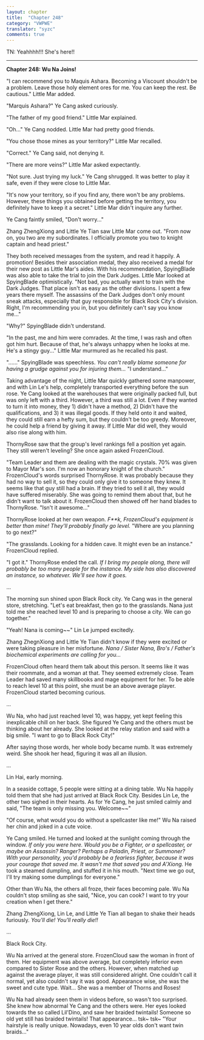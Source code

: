 ```yaml
---
layout: chapter
title:  "Chapter 248"
category: "VWPWE"
translator: "syzc"
comments: true
---
```


TN: Yeahhhh!!! She's here!!

---

**Chapter 248: Wu Na Joins!**

"I can recommend you to Maquis Ashara. Becoming a Viscount shouldn't be a problem. Leave those holy element ores for me. You can keep the rest. Be cautious." Little Mar added.

"Marquis Ashara?" Ye Cang asked curiously.

"The father of my good friend." Little Mar explained.

"Oh..." Ye Cang nodded. Little Mar had pretty good friends.

"You chose those mines as your territory?" Little Mar recalled.

"Correct." Ye Cang said, not denying it.

"There are more veins?" Little Mar asked expectantly.

"Not sure. Just trying my luck." Ye Cang shrugged. It was better to play it safe, even if they were close to Little Mar.

"It's now your territory, so if you find any, there won't be any problems. However, these things you obtained before getting the territory, you definitely have to keep it a secret." Little Mar didn't inquire any further.

Ye Cang faintly smiled, "Don't worry..."

Zhang ZhengXiong and Little Ye Tian saw Little Mar come out. "From now on, you two are my subordinates. I officially promote you two to knight captain and head priest."

They both received messages from the system, and read it happily. A promotion! Besides their association medal, they also received a medal for their new post as Little Mar's aides. With his recommendation, SpyingBlade was also able to take the trial to join the Dark Judges. Little Mar looked at SpyingBlade optimistically. "Not bad, you actually want to train with the Dark Judges. That place isn't as easy as the other divisions. I spent a few years there myself. The assassins of the Dark Judges don't only mount sneak attacks, especially that guy responsible for Black Rock City's division. Right, I'm recommending you in, but you definitely can't say you know me..."

"Why?" SpyingBlade didn't understand.

"In the past, me and him were comrades. At the time, I was rash and often got him hurt. Because of that, he's always unhappy when he looks at me. He's a stingy guy..." Little Mar murmured as he recalled his past.

"......" SpyingBlade was speechless. *You can't really blame someone for having a grudge against you for injuring them...* "I understand..."

Taking advantage of the night, Little Mar quickly gathered some manpower, and with Lin Le's help, completely transported everything before the sun rose. Ye Cang looked at the warehouses that were originally packed full, but was only left with a third. However, a third was still a lot. Even if they wanted to turn it into money, they 1) didn't have a method, 2) Didn't have the qualifications, and 3) it was illegal goods. If they held onto it and waited, they could still earn a hefty sum, but they couldn't be too greedy. Moreover, he could help a friend by giving it away. If Little Mar did well, they would also rise along with him.

ThornyRose saw that the group's level rankings fell a position yet again. They still weren't leveling? She once again asked FrozenCloud.

"Team Leader and them are dealing with the magic crystals. 70% was given to Mayor Mar's son. I'm now an honorary knight of the church." FrozenCloud's words surprised ThornyRose. It was probably because they had no way to sell it, so they could only give it to someone they knew. It seems like that guy still had a brain. If they tried to sell it all, they would have suffered miserably. She was going to remind them about that, but he didn't want to talk about it. FrozenCloud then showed off her hand blades to ThornyRose. "Isn't it awesome..."

ThornyRose looked at her own weapon. *F\*\*k, FrozenCloud's equipment is better than mine! They'll probably finally go level.* "Where are you planning to go next?"

"The grasslands. Looking for a hidden cave. It might even be an instance." FrozenCloud replied.

"I got it." ThornyRose ended the call. *If I bring my people along, there will probably be too many people for the instance. My side has also discovered an instance, so whatever. We'll see how it goes.*

...

The morning sun shined upon Black Rock city. Ye Cang was in the general store, stretching. "Let's eat breakfast, then go to the grasslands. Nana just told me she reached level 10 and is preparing to choose a city. We can go together."

"Yeah! Nana is coming~~" Lin Le jumped excitedly.

Zhang ZhegnXiong and Little Ye Tian didn't know if they were excited or were taking pleasure in her misfortune. *Nana / Sister Nana, Bro's / Father's biochemical experiments are calling for you...*

FrozenCloud often heard them talk about this person. It seems like it was their roommate, and a woman at that. They seemed extremely close. Team Leader had saved many skillbooks and mage equipment for her. To be able to reach level 10 at this point, she must be an above average player. FrozenCloud started becoming curious.

...

Wu Na, who had just reached level 10, was happy, yet kept feeling this inexplicable chill on her back. She figured Ye Cang and the others must be thinking about her already. She looked at the relay station and said with a big smile. "I want to go to Black Rock City!"

After saying those words, her whole body became numb. It was extremely weird. She shook her head, figuring it was all an illusion.

...

Lin Hai, early morning.

In a seaside cottage, 5 people were sitting at a dining table. Wu Na happily told them that she had just arrived at Black Rock City. Besides Lin Le, the other two sighed in their hearts. As for Ye Cang, he just smiled calmly and said, "The team is only missing you. Welcome~~"

"Of course, what would you do without a spellcaster like me!" Wu Na raised her chin and joked in a cute voice.

Ye Cang smiled. He turned and looked at the sunlight coming through the window. *If only you were here. Would you be a Fighter, or a spellcaster, or maybe an Assassin? Ranger? Perhaps a Paladin, Priest, or Summoner? With your personality, you'd probably be a fearless fighter, because it was your courage that saved me. It wasn't me that saved you and A'Xiong.* He took a steamed dumpling, and stuffed it in his mouth. "Next time we go out, I'll try making some dumplings for everyone."

Other than Wu Na, the others all froze, their faces becoming pale. Wu Na couldn't stop smiling as she said, "Nice, you can cook? I want to try your creation when I get there."

Zhang ZhengXiong, Lin Le, and Little Ye Tian all began to shake their heads furiously. *You'll die! You'll really die!!*

...

Black Rock City.

Wu Na arrived at the general store. FrozenCloud saw the woman in front of them. Her equipment was above average, but completely inferior even compared to Sister Rose and the others. However, when matched up against the average player, it was still considered alright. One couldn't call it normal, yet also couldn't say it was good. Appearance wise, she was the sweet and cute type. Wait... She was a member of Thorns and Roses!

Wu Na had already seen them in videos before, so wasn't too surprised. She knew how abnormal Ye Cang and the others were. Her eyes looked towards the so called Lil'Dino, and saw her braided twintails! Someone so old yet still has braided twintails! That appearance... tsk~ tsk~ "Your hairstyle is really unique. Nowadays, even 10 year olds don't want twin braids..."
